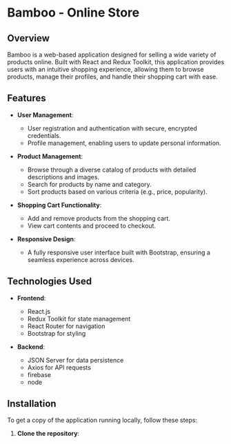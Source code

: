 
# Bamboo - Online Store

## Overview

Bamboo is a web-based application designed for selling a wide variety of products online. Built with React and Redux Toolkit, this application provides users with an intuitive shopping experience, allowing them to browse products, manage their profiles, and handle their shopping cart with ease.

## Features

- **User Management**: 
  - User registration and authentication with secure, encrypted credentials.
  - Profile management, enabling users to update personal information.

- **Product Management**:
  - Browse through a diverse catalog of products with detailed descriptions and images.
  - Search for products by name and category.
  - Sort products based on various criteria (e.g., price, popularity).

- **Shopping Cart Functionality**:
  - Add and remove products from the shopping cart.
  - View cart contents and proceed to checkout.

- **Responsive Design**: 
  - A fully responsive user interface built with Bootstrap, ensuring a seamless experience across devices.

## Technologies Used

- **Frontend**: 
  - React.js
  - Redux Toolkit for state management
  - React Router for navigation
  - Bootstrap for styling

- **Backend**: 
  - JSON Server for data persistence
  - Axios for API requests
  - firebase
  - node

## Installation

To get a copy of the application running locally, follow these steps:

1. **Clone the repository**:

   ```bash
  
